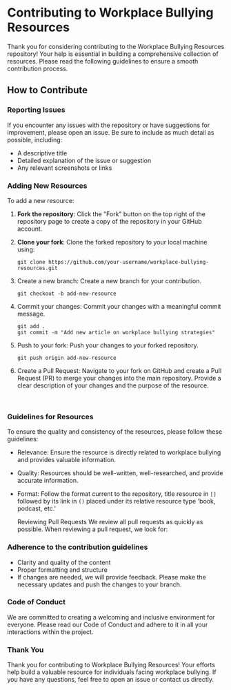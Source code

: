 # Contributing to Workplace Bullying Resources

Thank you for considering contributing to the Workplace Bullying Resources repository! Your help is essential in building a comprehensive collection of resources. Please read the following guidelines to ensure a smooth contribution process.

## How to Contribute

### Reporting Issues

If you encounter any issues with the repository or have suggestions for improvement, please open an issue. Be sure to include as much detail as possible, including:
- A descriptive title
- Detailed explanation of the issue or suggestion
- Any relevant screenshots or links

### Adding New Resources

To add a new resource:
1. **Fork the repository**: Click the "Fork" button on the top right of the repository page to create a copy of the repository in your GitHub account.
2. **Clone your fork**: Clone the forked repository to your local machine using:
   ```
   git clone https://github.com/your-username/workplace-bullying-resources.git
   ```

3. Create a new branch: Create a new branch for your contribution.

   ```
   git checkout -b add-new-resource
   ```
4. Commit your changes: Commit your changes with a meaningful commit message.
   
   ```
   git add .
   git commit -m "Add new article on workplace bullying strategies"
   ```

5. Push to your fork: Push your changes to your forked repository.

   ```
   git push origin add-new-resource

   ```

6. Create a Pull Request: Navigate to your fork on GitHub and create a Pull Request (PR) to merge your changes into the main repository. Provide a clear description of your changes and the purpose of the resource.

<br>

### Guidelines for Resources

To ensure the quality and consistency of the resources, please follow these guidelines:

* Relevance: Ensure the resource is directly related to workplace bullying and provides valuable information.
* Quality: Resources should be well-written, well-researched, and provide accurate information.
* Format: Follow the format current to the repository, title resource in `[]` followed by its link in `()` placed under its relative resource type 'book, podcast, etc.'

  Reviewing Pull Requests
We review all pull requests as quickly as possible. When reviewing a pull request, we look for:

### Adherence to the contribution guidelines
- Clarity and quality of the content
- Proper formatting and structure
- If changes are needed, we will provide feedback. Please make the necessary updates and push the changes to your branch.

### Code of Conduct
We are committed to creating a welcoming and inclusive environment for everyone. Please read our Code of Conduct and adhere to it in all your interactions within the project.

### Thank You
Thank you for contributing to Workplace Bullying Resources! Your efforts help build a valuable resource for individuals facing workplace bullying. If you have any questions, feel free to open an issue or contact us directly.


